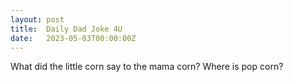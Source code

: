 ```yaml
---
layout: post
title:  Daily Dad Joke 4U
date:   2023-05-03T00:00:00Z
---
```

What did the little corn say to the mama corn? Where is pop corn?

